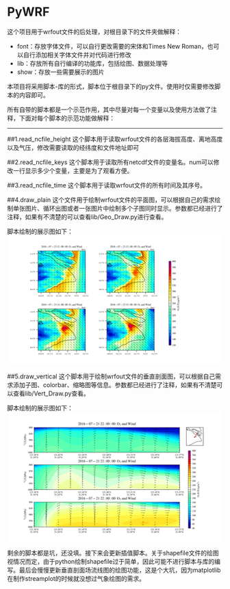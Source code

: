 # PyWRF

这个项目用于wrfout文件的后处理，对根目录下的文件夹做解释：
- font：存放字体文件，可以自行更改需要的宋体和Times New Roman，也可以自行添加相关字体文件并对代码进行修改
- lib：存放所有自行编译的功能库，包括绘图、数据处理等
- show：存放一些需要展示的图片

本项目将采用脚本-库的形式，脚本位于根目录下的py文件。使用时仅需要修改脚本的内容即可。

所有自带的脚本都是一个示范作用，其中尽量对每一个变量以及使用方法做了注释，下面对每个脚本的示范功能做解释：

----

##1.read_ncfile_height
这个脚本用于读取wrfout文件的各层海拔高度、离地高度以及气压，修改需要读取的经纬度和文件地址即可

##2.read_ncfile_keys
这个脚本用于读取所有netcdf文件的变量名。num可以修改一行显示多少个变量，主要是为了观看方便。

##3.read_ncfile_time
这个脚本用于读取wrfout文件的所有时间及其序号。

##4.draw_plain
这个文件用于绘制wrfout文件的平面图，可以根据自己的需求绘制单张图片、循环出图或者一张图片中绘制多个子图同时显示。参数都已经进行了注释，如果有不清楚的可以查看lib/Geo_Draw.py进行查看。

脚本绘制的展示图如下：
![avatar](./show/draw_plain_show.png)

##5.draw_vertical
这个脚本用于绘制wrfout文件的垂直剖面图，可以根据自己需求添加子图、colorbar、缩略图等信息。参数都已经进行了注释，如果有不清楚可以查看lib/Vert_Draw.py查看。

脚本绘制的展示图如下：
![avatar](./show/draw_vertical_show.png)

剩余的脚本都是坑，还没填。接下来会更新插值脚本。关于shapefile文件的绘图视情况而定，由于python绘制shapefile过于简单，因此可能不进行脚本与库的编写。最后会慢慢更新垂直剖面场流线图的绘图功能，这是个大坑，因为matplotlib在制作streamplot的时候就没想过气象绘图的需求。
